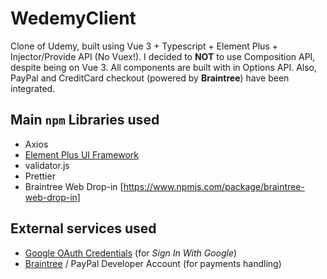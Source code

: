 # WedemyClient

Clone of Udemy, built using Vue 3 + Typescript + Element Plus + Injector/Provide API (No Vuex!). I decided to **NOT** to
use Composition API, despite being on Vue 3. All components are built with in Options API. Also, PayPal and CreditCard checkout (powered by **Braintree**) 
have been integrated.

## Main `npm` Libraries used

- Axios
- [Element Plus UI Framework](https://element-plus.org/en-US/)
- validator.js
- Prettier
- Braintree Web Drop-in [https://www.npmjs.com/package/braintree-web-drop-in]

## External services used
- [Google OAuth Credentials](https://console.developers.google.com/apis/credentials) (for _Sign In With Google_)
- [Braintree](https://developer.paypal.com/braintree/docs) / PayPal Developer Account (for payments handling)
